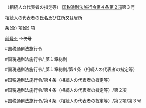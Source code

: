 （相続人の代表者の指定等）
[国税通則法施行令第４条第２項](国税通則法施行＿令＿第４条第２項)第３号

相続人の代表者の氏名及び住所又は居所

[条(全)](国税通則法施行＿令＿第４条_.md)    [項(全)](国税通則法施行＿令＿第４条第２項_.md)    [項](国税通則法施行＿令＿第４条第２項.md)

[前号←](国税通則法施行＿令＿第４条第２項第２号.md)  ~~→次号~~

#国税通則法施行令

#国税通則法施行令/_第１章総則

#国税通則法施行令/_第１章総則/第４条（相続人の代表者の指定等）

#国税通則法施行令/第４条（相続人の代表者の指定等）

#国税通則法施行令/第４条（相続人の代表者の指定等）/第２項

#国税通則法施行令/第４条（相続人の代表者の指定等）/第２項/第３号

